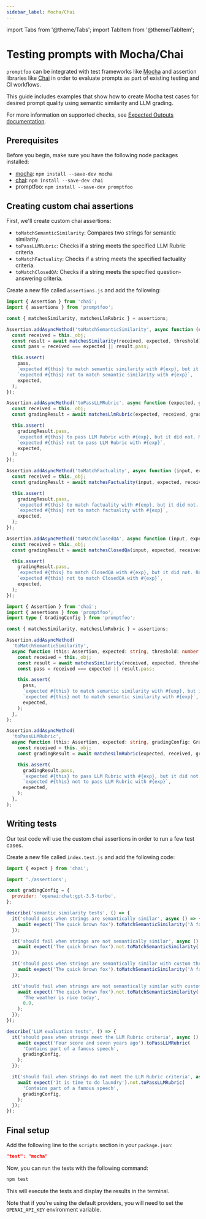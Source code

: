 ```yaml
---
sidebar_label: Mocha/Chai
---
```


import Tabs from '@theme/Tabs';
import TabItem from '@theme/TabItem';

# Testing prompts with Mocha/Chai

`promptfoo` can be integrated with test frameworks like [Mocha](https://mochajs.org/) and assertion libraries like [Chai](https://www.chaijs.org/) in order to evaluate prompts as part of existing testing and CI workflows.

This guide includes examples that show how to create Mocha test cases for desired prompt quality using semantic similarity and LLM grading.

For more information on supported checks, see [Expected Outputs documentation](/docs/configuration/expected-outputs/).

## Prerequisites

Before you begin, make sure you have the following node packages installed:

- [mocha](https://mochajs.org/#installation): `npm install --save-dev mocha`
- [chai](https://www.chaijs.com/guide/installation/): `npm install --save-dev chai`
- promptfoo: `npm install --save-dev promptfoo`

## Creating custom chai assertions

First, we'll create custom chai assertions:

- `toMatchSemanticSimilarity`: Compares two strings for semantic similarity.
- `toPassLLMRubric`: Checks if a string meets the specified LLM Rubric criteria.
- `toMatchFactuality`: Checks if a string meets the specified factuality criteria.
- `toMatchClosedQA`: Checks if a string meets the specified question-answering criteria.

Create a new file called `assertions.js` and add the following:

<Tabs>
  <TabItem value="Javascript" label="Javascript" default>

```javascript
import { Assertion } from 'chai';
import { assertions } from 'promptfoo';

const { matchesSimilarity, matchesLlmRubric } = assertions;

Assertion.addAsyncMethod('toMatchSemanticSimilarity', async function (expected, threshold = 0.8) {
  const received = this._obj;
  const result = await matchesSimilarity(received, expected, threshold);
  const pass = received === expected || result.pass;

  this.assert(
    pass,
    `expected #{this} to match semantic similarity with #{exp}, but it did not. Reason: ${result.reason}`,
    `expected #{this} not to match semantic similarity with #{exp}`,
    expected,
  );
});

Assertion.addAsyncMethod('toPassLLMRubric', async function (expected, gradingConfig) {
  const received = this._obj;
  const gradingResult = await matchesLlmRubric(expected, received, gradingConfig);

  this.assert(
    gradingResult.pass,
    `expected #{this} to pass LLM Rubric with #{exp}, but it did not. Reason: ${gradingResult.reason}`,
    `expected #{this} not to pass LLM Rubric with #{exp}`,
    expected,
  );
});

Assertion.addAsyncMethod('toMatchFactuality', async function (input, expected, gradingConfig) {
  const received = this._obj;
  const gradingResult = await matchesFactuality(input, expected, received, gradingConfig);

  this.assert(
    gradingResult.pass,
    `expected #{this} to match factuality with #{exp}, but it did not. Reason: ${gradingResult.reason}`,
    `expected #{this} not to match factuality with #{exp}`,
    expected,
  );
});

Assertion.addAsyncMethod('toMatchClosedQA', async function (input, expected, gradingConfig) {
  const received = this._obj;
  const gradingResult = await matchesClosedQa(input, expected, received, gradingConfig);

  this.assert(
    gradingResult.pass,
    `expected #{this} to match ClosedQA with #{exp}, but it did not. Reason: ${gradingResult.reason}`,
    `expected #{this} not to match ClosedQA with #{exp}`,
    expected,
  );
});
```

  </TabItem>
  <TabItem value="Typescript" label="Typescript" default>

```typescript
import { Assertion } from 'chai';
import { assertions } from 'promptfoo';
import type { GradingConfig } from 'promptfoo';

const { matchesSimilarity, matchesLlmRubric } = assertions;

Assertion.addAsyncMethod(
  'toMatchSemanticSimilarity',
  async function (this: Assertion, expected: string, threshold: number = 0.8) {
    const received = this._obj;
    const result = await matchesSimilarity(received, expected, threshold);
    const pass = received === expected || result.pass;

    this.assert(
      pass,
      `expected #{this} to match semantic similarity with #{exp}, but it did not. Reason: ${result.reason}`,
      `expected #{this} not to match semantic similarity with #{exp}`,
      expected,
    );
  },
);

Assertion.addAsyncMethod(
  'toPassLLMRubric',
  async function (this: Assertion, expected: string, gradingConfig: GradingConfig) {
    const received = this._obj;
    const gradingResult = await matchesLlmRubric(expected, received, gradingConfig);

    this.assert(
      gradingResult.pass,
      `expected #{this} to pass LLM Rubric with #{exp}, but it did not. Reason: ${gradingResult.reason}`,
      `expected #{this} not to pass LLM Rubric with #{exp}`,
      expected,
    );
  },
);
```

  </TabItem>
</Tabs>

## Writing tests

Our test code will use the custom chai assertions in order to run a few test cases.

Create a new file called `index.test.js` and add the following code:

```javascript
import { expect } from 'chai';

import './assertions';

const gradingConfig = {
  provider: 'openai:chat:gpt-3.5-turbo',
};

describe('semantic similarity tests', () => {
  it('should pass when strings are semantically similar', async () => {
    await expect('The quick brown fox').toMatchSemanticSimilarity('A fast brown fox');
  });

  it('should fail when strings are not semantically similar', async () => {
    await expect('The quick brown fox').not.toMatchSemanticSimilarity('The weather is nice today');
  });

  it('should pass when strings are semantically similar with custom threshold', async () => {
    await expect('The quick brown fox').toMatchSemanticSimilarity('A fast brown fox', 0.7);
  });

  it('should fail when strings are not semantically similar with custom threshold', async () => {
    await expect('The quick brown fox').not.toMatchSemanticSimilarity(
      'The weather is nice today',
      0.9,
    );
  });
});

describe('LLM evaluation tests', () => {
  it('should pass when strings meet the LLM Rubric criteria', async () => {
    await expect('Four score and seven years ago').toPassLLMRubric(
      'Contains part of a famous speech',
      gradingConfig,
    );
  });

  it('should fail when strings do not meet the LLM Rubric criteria', async () => {
    await expect('It is time to do laundry').not.toPassLLMRubric(
      'Contains part of a famous speech',
      gradingConfig,
    );
  });
});
```

## Final setup

Add the following line to the `scripts` section in your `package.json`:

```json
"test": "mocha"
```

Now, you can run the tests with the following command:

```sh
npm test
```

This will execute the tests and display the results in the terminal.

Note that if you're using the default providers, you will need to set the `OPENAI_API_KEY` environment variable.
